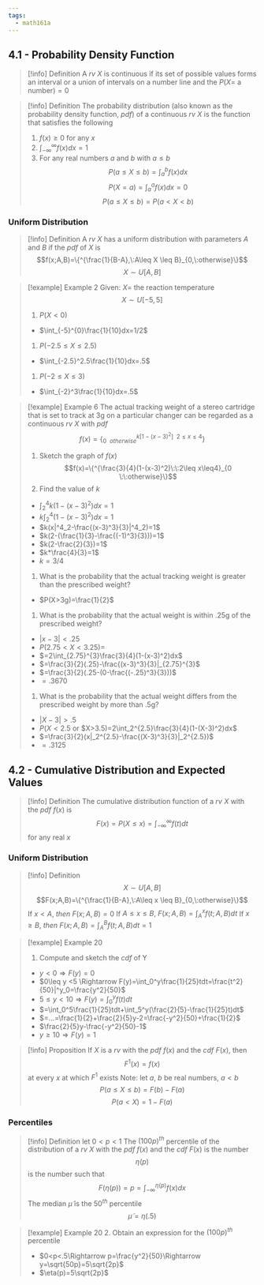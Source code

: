 ```yaml
---
tags:
  - math161a
---
```


## 4.1 - Probability Density Function

> [!info] Definition
> A $rv$ $X$ is continuous if its set of possible values forms an interval or a union of intervals on a number line and the $P(X=$ a number$)=0$

> [!info] Definition
> The probability distribution (also known as the probability density function, $pdf$) of a continuous $rv$ $X$ is the function that satisfies the following
> 1. $f(x)\geq0$ for any $x$
> 2. $\int_{-\infty}^{\infty}f(x)dx=1$
> 3. For any real numbers $a$ and $b$ with $a\leq b$ 
> $$P(a\leq X\leq b)=\int_{a}^{b}f(x)dx$$
> $$P(X=a)=\int_{a}^{a}f(x)dx=0$$
> $$P(a\leq X\leq b)=P(a<X<b)$$
### Uniform Distribution

> [!info] Definition
> A $rv$ $X$ has a uniform distribution with parameters $A$ and $B$ if the $pdf$ of $X$ is 
> $$f(x;A,B)=\{^{\frac{1}{B-A},\:A\leq X \leq B}_{0,\:otherwise}\}$$
> $$X\sim U[A,B]$$

> [!example] Example 2
> Given: $X=$ the reaction temperature
> $$X\sim U[-5,5]$$
> 1. $P(X<0)$
> 	* $\int_{-5}^{0}\frac{1}{10}dx=1/2$
> 1. $P(-2.5\leq X\leq2.5)$
> 	* $\int_{-2.5}^2.5\frac{1}{10}dx=.5$
> 1. $P(-2\leq X\leq3)$
> 	* $\int_{-2}^3\frac{1}{10}dx=.5$

> [!example] Example 6
> The actual tracking weight of a stereo cartridge that is set to track at $3$g on a particular changer can be regarded as a continuous $rv$ $X$ with $pdf$
> $$f(x)=\{^{k[1-(x-3)^2]\:\:2\leq x\leq4}_{0 \:\:otherwise}\}$$
> 1. Sketch the graph of $f(x)$
> $$f(x)=\{^{\frac{3}{4}(1-(x-3)^2)\:\:2\leq x\leq4}_{0 \:\:otherwise}\}$$
> 2. Find the value of $k$
> 	* $\int_2^4k(1-(x-3)^2)dx=1$
> 	* $k\int_2^4(1-(x-3)^2)dx=1$
> 	* $k(x|^4_2-\frac{(x-3)^3}{3}|^4_2)=1$
> 	* $k(2-(\frac{1}{3}-\frac{(-1)^3}{3}))=1$
> 	* $k(2-\frac{2}{3})=1$
> 	* $k*\frac{4}{3}=1$
> 	* $k=3/4$
> 1. What is the probability that the actual tracking weight is greater than the prescribed weight?
> 	* $P(X>3g)=\frac{1}{2}$
> 1. What is the probability that the actual weight is within .25g of the prescribed weight?
> 	* $|x-3|<.25$
> 	* $P(2.75 <X<3.25)=$
> 	* $=2\int_{2.75}^{3}\frac{3}{4}(1-(x-3)^2)dx$
> 	* $=\frac{3}{2}(.25)-\frac{(x-3)^3}{3}|_{2.75}^{3}$
> 	* $=\frac{3}{2}(.25-(0-\frac{(-.25)^3}{3}))$
> 	* $=.3670$
> 1. What is the probability that the actual weight differs from the prescribed weight by more than .5g?
> 	* $|X-3|>.5$
> 	* $P(X<2.5$ or $X>3.5)=2\int_2^{2.5}\frac{3}{4}(1-(X-3)^2)dx$
> 	* $=\frac{3}{2}(x|_2^{2.5}-\frac{(X-3)^3}{3}|_2^{2.5})$
> 	* $=.3125$

## 4.2 - Cumulative Distribution and Expected Values

> [!info] Definition
> The cumulative distribution function of a $rv$ $X$ with the $pdf$ $f(x)$ is 
> $$F(x)=P(X\leq x)=\int_{-\infty}^{\infty}f(t)dt$$for any real $x$

### Uniform Distribution

> [!info] Definition
> $$X\sim U[A,B]$$
> $$F(x;A,B)=\{^{\frac{1}{B-A},\:A\leq x \leq B}_{0,\:otherwise}\}$$
> If $x<A,\:then\: F(x;A,B)=0$
> If $A\leq x \leq B,\:F(x;A,B)=\int_A^x f(t;A,B)dt$
> If $x\geq B,\:then\: F(x;A,B)=\int_A^B f(t;A,B)dt=1$

> [!example] Example 20
> 1. Compute and sketch the $cdf$ of Y
> 	* $y<0\Rightarrow F(y)=0$
> 	* $0\leq y <5 \Rightarrow F(y)=\int_0^y\frac{1}{25}tdt=\frac{t^2}{50}|^y_0=\frac{y^2}{50}$
> 	* $5\leq y <10 \Rightarrow F(y)=\int_0^y f(t)dt$
> 	* $=\int_0^5\frac{1}{25}tdt+\int_5^y(\frac{2}{5}-\frac{1}{25}t)dt$
> 	* $=…=\frac{1}{2}+\frac{2}{5}y-2=\frac{-y^2}{50}+\frac{1}{2}$
> 	* $\frac{2}{5}y-\frac{-y^2}{50}-1$
> 	* $y\geq 10 \Rightarrow F(y)=1$

> [!info] Proposition
> If $X$ is a $rv$ with the $pdf$ $f(x)$ and the $cdf$ $F(x)$, then $$F^1(x)=f(x)$$ at every $x$ at which $F^1$ exists
> Note: let $a,\:b$ be real numbers, $a<b$
> $$P(a\leq X \leq b)=F(b)-F(a)$$
> $$P(a<X)=1-F(a)$$
### Percentiles

> [!info] Definition
> let $0<p<1$
> The $(100p)^{th}$ percentile of the distribution of a $rv$ $X$ with the $pdf$ $f(x)$ and the $cdf$ $F(x)$ is the number
> $$\eta(p)$$ is the number such that $$F(\eta(p))=p=\int_{-\infty}^{\eta(p)}f(x)dx$$
> The median $\tilde{\mu}$ is the $50^{th}$ percentile
> $$\tilde{\mu}=\eta(.5)$$

> [!example] Example 20
> 2. Obtain an expression for the $(100p)^{th}$ percentile
> 	* $0<p<.5\Rightarrow p=\frac{y^2}{50}\Rightarrow y=\sqrt{50p}=5\sqrt{2p}$
> 	* $\eta(p)=5\sqrt{2p}$
